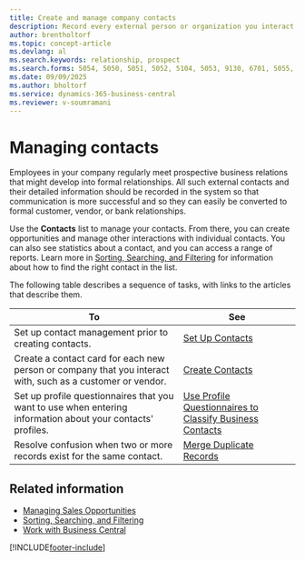 ```yaml
---
title: Create and manage company contacts
description: Record every external person or organization you interact with—such as prospects, customers, vendors, and consultants—as contacts to track relationship details and communications.
author: brentholtorf
ms.topic: concept-article
ms.devlang: al
ms.search.keywords: relationship, prospect
ms.search.forms: 5054, 5050, 5051, 5052, 5104, 5053, 9130, 6701, 5055, 1604
ms.date: 09/09/2025
ms.author: bholtorf
ms.service: dynamics-365-business-central
ms.reviewer: v-soumramani
---
```


# Managing contacts

Employees in your company regularly meet prospective business relations that might develop into formal relationships. All such external contacts and their detailed information should be recorded in the system so that communication is more successful and so they can easily be converted to formal customer, vendor, or bank relationships.

Use the **Contacts** list to manage your contacts. From there, you can create opportunities and manage other interactions with individual contacts. You can also see statistics about a contact, and you can access a range of reports. Learn more in [Sorting, Searching, and Filtering](ui-enter-criteria-filters.md) for information about how to find the right contact in the list.

The following table describes a sequence of tasks, with links to the articles that describe them.

| To | See |
|--|--|
| Set up contact management prior to creating contacts. | [Set Up Contacts](marketing-setup-contacts.md) |
| Create a contact card for each new person or company that you interact with, such as a customer or vendor. | [Create Contacts](marketing-create-contact-companies.md) |
| Set up profile questionnaires that you want to use when entering information about your contacts' profiles. | [Use Profile Questionnaires to Classify Business Contacts](marketing-create-contact-profile-questionnaire.md) |
| Resolve confusion when two or more records exist for the same contact. | [Merge Duplicate Records](sales-how-merge-duplicate-records.md) |

## Related information

- [Managing Sales Opportunities](marketing-manage-sales-opportunities.md)  
- [Sorting, Searching, and Filtering](ui-enter-criteria-filters.md)  
- [Work with Business Central](ui-work-product.md)  

[!INCLUDE[footer-include](includes/footer-banner.md)]
